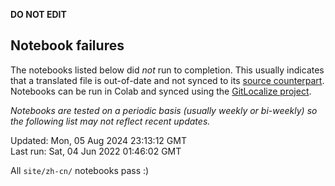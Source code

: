__DO NOT EDIT__

## Notebook failures

The notebooks listed below did *not* run to completion. This usually indicates
that a translated file is out-of-date and not synced to its
[source counterpart](../en-snapshot/). Notebooks can be run in Colab and synced
using the [GitLocalize project](https://gitlocalize.com/tensorflow/docs-l10n).

*Notebooks are tested on a periodic basis (usually weekly or bi-weekly) so the
following list may not reflect recent updates.*

Updated: Mon, 05 Aug 2024 23:13:12 GMT<br/>
Last run: Sat, 04 Jun 2022 01:46:02 GMT

All <code>site/zh-cn/</code> notebooks pass :)

